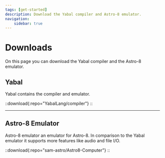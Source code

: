 ```yaml
---
tags: [get-started]
description: Download the Yabal compiler and Astro-8 emulator.
navigation:
    sidebar: true
---
```


# Downloads
On this page you can download the Yabal compiler and the Astro-8 emulator.

## Yabal
Yabal contains the compiler and emulator.

::download{:repo="YabalLang/compiler"}
::

---

## Astro-8 Emulator
Astro-8 emulator an emulator for Astro-8. In comparison to the Yabal emulator it supports more features like audio and file I/O.

::download{:repo="sam-astro/Astro8-Computer"}
::
